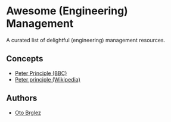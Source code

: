 # Awesome (Engineering) Management

A curated list of delightful (engineering) management resources.


## Concepts
- [Peter Principle (BBC)](https://www.bbc.com/worklife/article/20200612-the-reasons-why-people-become-incompetent-at-work)
- [Peter principle (Wikipedia)](https://en.wikipedia.org/wiki/Peter_principle)

## Authors

- [Oto Brglez](https://github.com/otobrglez)
